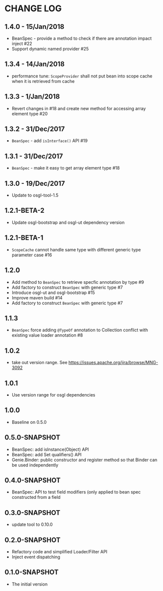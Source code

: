 # CHANGE LOG

## 1.4.0 - 15/Jan/2018

* BeanSpec - provide a method to check if there are annotation impact inject #22
* Support dynamic named provider #25

## 1.3.4 - 14/Jan/2018

* performance tune: `ScopeProvider` shall not put bean into scope cache when it is retrieved from cache

## 1.3.3 - 1/Jan/2018

* Revert changes in #18 and create new method for accessing array element type #20

## 1.3.2 - 31/Dec/2017

* `BeanSpec` - add `isInterface()` API #19

## 1.3.1 - 31/Dec/2017

* `BeanSpec` - make it easy to get array element type #18

## 1.3.0 - 19/Dec/2017

* Update to osgl-tool-1.5

## 1.2.1-BETA-2

* Update osgl-bootstrap and osgl-ut dependency version

## 1.2.1-BETA-1

* `ScopeCache` cannot handle same type with different generic type parameter case #16

## 1.2.0

* Add method to `BeanSpec` to retrieve specfic annotation by type #9
* Add factory to construct `BeanSpec` with generic type #7 
* Introduce osgl-ut and osgl-bootstrap #15
* Improve maven build #14
* Add factory to construct `BeanSpec` with generic type #7

## 1.1.3

* `BeanSpec` force adding `@TypeOf` annotation to Collection conflict with existing value loader annotation #8

## 1.0.2

* take out version range. See https://issues.apache.org/jira/browse/MNG-3092

## 1.0.1

* Use version range for osgl dependencies

## 1.0.0

* Baseline on 0.5.0

## 0.5.0-SNAPSHOT

* BeanSpec: add isInstance(Object) API
* BeanSpec: add Set<Annotation> qualifiers() API
* Genie.Binder: public constructor and register method so that Binder can be used independently

## 0.4.0-SNAPSHOT
* BeanSpec: API to test field modifiers (only applied to bean spec constructed from a field

## 0.3.0-SNAPSHOT

* update tool to 0.10.0

## 0.2.0-SNAPSHOT

* Refactory code and simplified Loader/Filter API
* Inject event dispatching

## 0.1.0-SNAPSHOT

* The initial version
